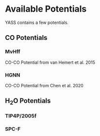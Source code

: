 # Available Potentials

YASS contains a few potentials.

## CO Potentials

### MvHff

CO-CO Potential from van Hemert et al. 2015

### HGNN

CO-CO Potential from Chen et al. 2020

## H$_2$O Potentials

### TIP4P/2005f

### SPC-F